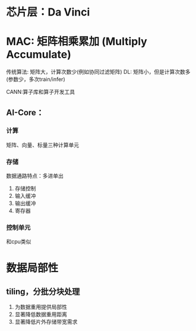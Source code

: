 # 芯片层：Da Vinci

# MAC: 矩阵相乘累加 (Multiply Accumulate)

传统算法: 矩阵大，计算次数少(例如协同过滤矩阵)
DL: 矩阵小，但是计算次数多(参数少，多次train/infer)

CANN:算子库和算子开发工具

## AI-Core：

### 计算
矩阵、向量、标量三种计算单元

### 存储
数据通路特点：多进单出

1. 存储控制
2. 输入缓冲
3. 输出缓冲
4. 寄存器

### 控制单元
和cpu类似


# 数据局部性 

## tiling，分批分块处理

1. 为数据重用提供局部性
2. 显著降低数据重用距离
2. 显著降低片外存储带宽需求